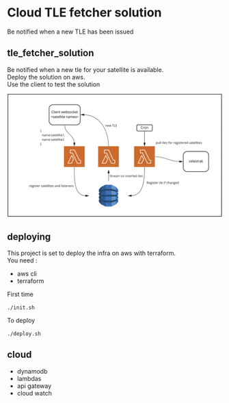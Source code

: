 # Cloud TLE fetcher solution
Be notified when a new TLE has been issued

## tle_fetcher_solution
Be notified when a new tle for your satellite is available.  
Deploy the solution on aws.  
Use the client to test the solution  


![image](schema.png)

## deploying

This project is set to deploy the infra on aws with terraform.  
You need :
- aws cli
- terraform

First time
```
./init.sh
```

To deploy
```
./deploy.sh
```

## cloud

- dynamodb
- lambdas
- api gateway
- cloud watch
